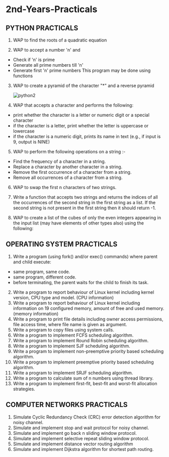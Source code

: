 # 2nd-Years-Practicals

## PYTHON PRACTICALS

1. WAP to find the roots of a quadratic equation

2. WAP to accept a number 'n' and
- Check if 'n' is prime
- Generate all prime numbers till 'n' 
- Generate first 'n' prime numbers
This program may be done using functions

3. WAP to create a pyramid of the character "*" and a reverse pyramid
   
   ![python2](https://user-images.githubusercontent.com/101046816/192342609-7dab8fda-c0f5-4f02-b5a3-6fa1ec75b506.jpeg)

4. WAP that accepts a character and performs the following:
   
 - print whether the character is a letter or numeric digit or a special character
 - if the character is a letter, print whether the letter is uppercase or lowercase
 - if the character is a numeric digit, prints its name in text (e.g., if input is 9, output is NINE)

5. WAP to perform the following operations on a string :-  
   
 - Find the frequency of a character in a string.
 - Replace a character by another character in a string.
 - Remove the first occurrence of a character from a string.
 - Remove all occurrences of a character from a string.

6. WAP to swap the first n characters of two strings.

7. Write a function that accepts two strings and returns the indices of all the occurrences of the second string in the first string as a list. If the second string is not present in the first string then it should return -1.

8. WAP to create a list of the cubes of only the even integers appearing in the input list (may have elements of other types also) using the following:

## OPERATING SYSTEM PRACTICALS

1. Write a program (using fork() and/or exec() commands) where parent and child execute: 
- same program, same code. 
- same program, different code. 
- before terminating, the parent waits for the child to finish its task.
2. Write a program to report behaviour of Linux kernel including kernel version, CPU type and 
model. (CPU information)
3. Write a program to report behaviour of Linux kernel including information on 19 configured 
memory, amount of free and used memory. (memory information)
4. Write a program to print file details including owner access permissions, file access time, 
where file name is given as argument.
5. Write a program to copy files using system calls.
6. Write a program to implement FCFS scheduling algorithm.
7. Write a program to implement Round Robin scheduling algorithm.
8. Write a program to implement SJF scheduling algorithm.
9. Write a program to implement non-preemptive priority based scheduling algorithm.
10. Write a program to implement preemptive priority based scheduling algorithm.
11. Write a program to implement SRJF scheduling algorithm.
12. Write a program to calculate sum of n numbers using thread library.
13. Write a program to implement first-fit, best-fit and worst-fit allocation strategies.

## COMPUTER NETWORKS PRACTICALS

1. Simulate Cyclic Redundancy Check (CRC) error detection algorithm for noisy channel.
2. Simulate and implement stop and wait protocol for noisy channel.
3. Simulate and implement go back n sliding window protocol.
4. Simulate and implement selective repeat sliding window protocol.
5. Simulate and implement distance vector routing algorithm
6. Simulate and implement Dijkstra algorithm for shortest path routing.
